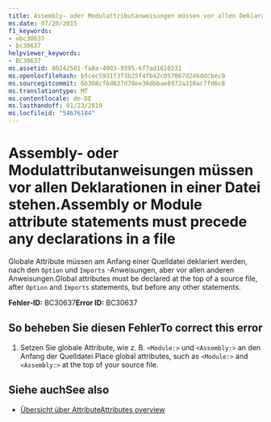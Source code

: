 ```yaml
---
title: Assembly- oder Modulattributanweisungen müssen vor allen Deklarationen in einer Datei stehen.
ms.date: 07/20/2015
f1_keywords:
- vbc30637
- bc30637
helpviewer_keywords:
- BC30637
ms.assetid: 80242581-fa8a-4903-9395-6f7ad1610231
ms.openlocfilehash: b5cec5931f3f3b25f4fb42c057067d246ddcbec9
ms.sourcegitcommit: 6b308cf6d627d78ee36dbbae8972a310ac7fd6c8
ms.translationtype: MT
ms.contentlocale: de-DE
ms.lasthandoff: 01/23/2019
ms.locfileid: "54676184"
---
```

# <a name="assembly-or-module-attribute-statements-must-precede-any-declarations-in-a-file"></a><span data-ttu-id="ed97d-102">Assembly- oder Modulattributanweisungen müssen vor allen Deklarationen in einer Datei stehen.</span><span class="sxs-lookup"><span data-stu-id="ed97d-102">Assembly or Module attribute statements must precede any declarations in a file</span></span>
<span data-ttu-id="ed97d-103">Globale Attribute müssen am Anfang einer Quelldatei deklariert werden, nach den `Option` und `Imports` -Anweisungen, aber vor allen anderen Anweisungen.</span><span class="sxs-lookup"><span data-stu-id="ed97d-103">Global attributes must be declared at the top of a source file, after `Option` and `Imports` statements, but before any other statements.</span></span>  
  
 <span data-ttu-id="ed97d-104">**Fehler-ID:** BC30637</span><span class="sxs-lookup"><span data-stu-id="ed97d-104">**Error ID:** BC30637</span></span>  
  
## <a name="to-correct-this-error"></a><span data-ttu-id="ed97d-105">So beheben Sie diesen Fehler</span><span class="sxs-lookup"><span data-stu-id="ed97d-105">To correct this error</span></span>  
  
1.  <span data-ttu-id="ed97d-106">Setzen Sie globale Attribute, wie z. B. `<Module:>` und `<Assembly:>` an den Anfang der Quelldatei.</span><span class="sxs-lookup"><span data-stu-id="ed97d-106">Place global attributes, such as `<Module:>` and `<Assembly:>` at the top of your source file.</span></span>  
  
## <a name="see-also"></a><span data-ttu-id="ed97d-107">Siehe auch</span><span class="sxs-lookup"><span data-stu-id="ed97d-107">See also</span></span>
- [<span data-ttu-id="ed97d-108">Übersicht über Attribute</span><span class="sxs-lookup"><span data-stu-id="ed97d-108">Attributes overview</span></span>](~/docs/visual-basic/programming-guide/concepts/attributes/index.md)

